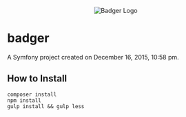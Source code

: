 <p align="center">
<img src="http://i.imgur.com/hSvhajG.png" alt="Badger Logo"/>
</p>


badger
=========

A Symfony project created on December 16, 2015, 10:58 pm.


## How to Install

```
composer install
npm install
gulp install && gulp less
```
